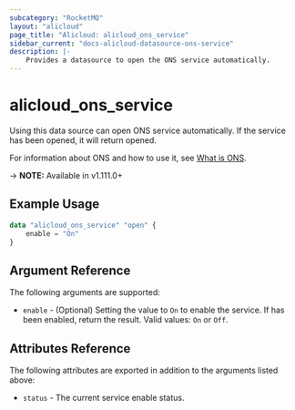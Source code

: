 ```yaml
---
subcategory: "RocketMQ"
layout: "alicloud"
page_title: "Alicloud: alicloud_ons_service"
sidebar_current: "docs-alicloud-datasource-ons-service"
description: |-
    Provides a datasource to open the ONS service automatically.
---
```


# alicloud\_ons\_service

Using this data source can open ONS service automatically. If the service has been opened, it will return opened.

For information about ONS and how to use it, see [What is ONS](https://help.aliyun.com/product/29530.html).

-> **NOTE:** Available in v1.111.0+

## Example Usage

```terraform
data "alicloud_ons_service" "open" {
	enable = "On"
}
```

## Argument Reference

The following arguments are supported:

* `enable` - (Optional) Setting the value to `On` to enable the service. If has been enabled, return the result. Valid values: `On` or `Off`.

## Attributes Reference

The following attributes are exported in addition to the arguments listed above:

* `status` - The current service enable status. 